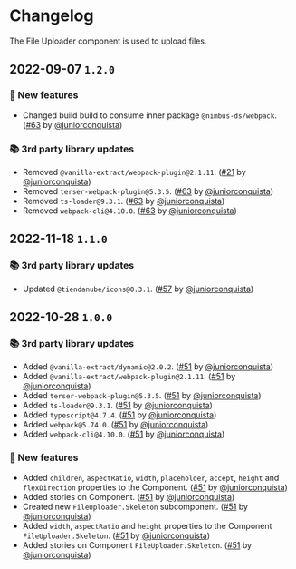 # Changelog

The File Uploader component is used to upload files.

## 2022-09-07 `1.2.0`

### 🎉 New features

- Changed build build to consume inner package `@nimbus-ds/webpack`. ([#63](https://github.com/TiendaNube/nimbus-design-system/pull/63) by [@juniorconquista](https://github.com/juniorconquista))

### 📚 3rd party library updates

- Removed `@vanilla-extract/webpack-plugin@2.1.11`. ([#21](https://github.com/TiendaNube/nimbus-design-system/pull/21) by [@juniorconquista](https://github.com/juniorconquista))
- Removed `terser-webpack-plugin@5.3.5`. ([#63](https://github.com/TiendaNube/nimbus-design-system/pull/63) by [@juniorconquista](https://github.com/juniorconquista))
- Removed `ts-loader@9.3.1`. ([#63](https://github.com/TiendaNube/nimbus-design-system/pull/63) by [@juniorconquista](https://github.com/juniorconquista))
- Removed `webpack-cli@4.10.0`. ([#63](https://github.com/TiendaNube/nimbus-design-system/pull/63) by [@juniorconquista](https://github.com/juniorconquista))

## 2022-11-18 `1.1.0`

### 📚 3rd party library updates

- Updated `@tiendanube/icons@0.3.1`. ([#57](https://github.com/TiendaNube/nimbus-design-system/pull/#57) by [@juniorconquista](https://github.com/juniorconquista))

## 2022-10-28 `1.0.0`

### 📚 3rd party library updates

- Added `@vanilla-extract/dynamic@2.0.2`. ([#51](https://github.com/TiendaNube/nimbus-design-system/pull/51) by [@juniorconquista](https://github.com/juniorconquista))
- Added `@vanilla-extract/webpack-plugin@2.1.11`. ([#51](https://github.com/TiendaNube/nimbus-design-system/pull/51) by [@juniorconquista](https://github.com/juniorconquista))
- Added `terser-webpack-plugin@5.3.5`. ([#51](https://github.com/TiendaNube/nimbus-design-system/pull/51) by [@juniorconquista](https://github.com/juniorconquista))
- Added `ts-loader@9.3.1`. ([#51](https://github.com/TiendaNube/nimbus-design-system/pull/51) by [@juniorconquista](https://github.com/juniorconquista))
- Added `typescript@4.7.4`. ([#51](https://github.com/TiendaNube/nimbus-design-system/pull/51) by [@juniorconquista](https://github.com/juniorconquista))
- Added `webpack@5.74.0`. ([#51](https://github.com/TiendaNube/nimbus-design-system/pull/51) by [@juniorconquista](https://github.com/juniorconquista))
- Added `webpack-cli@4.10.0`. ([#51](https://github.com/TiendaNube/nimbus-design-system/pull/51) by [@juniorconquista](https://github.com/juniorconquista))

### 🎉 New features

- Added `children`, `aspectRatio`, `width`, `placeholder`, `accept`, `height` and `flexDirection` properties to the Component. ([#51](https://github.com/TiendaNube/nimbus-design-system/pull/51) by [@juniorconquista](https://github.com/juniorconquista))
- Added stories on Component. ([#51](https://github.com/TiendaNube/nimbus-design-system/pull/51) by [@juniorconquista](https://github.com/juniorconquista))
- Created new `FileUploader.Skeleton` subcomponent. ([#51](https://github.com/TiendaNube/nimbus-design-system/pull/51) by [@juniorconquista](https://github.com/juniorconquista))
- Added `width`, `aspectRatio` and `height` properties to the Component `FileUploader.Skeleton`. ([#51](https://github.com/TiendaNube/nimbus-design-system/pull/51) by [@juniorconquista](https://github.com/juniorconquista))
- Added stories on Component `FileUploader.Skeleton`. ([#51](https://github.com/TiendaNube/nimbus-design-system/pull/51) by [@juniorconquista](https://github.com/juniorconquista))
